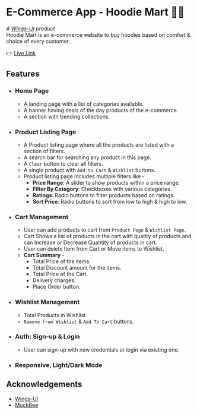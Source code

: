 # E-Commerce App - Hoodie Mart 🧥👚

_A [Wings-UI](https://wings-ui.netlify.app/) product_  
Hoodie Mart is an e-commerce website to buy hoodies based on comfort & choice of every customer.

👉 [Live Link](https://ecom-hoodie-mart.netlify.app/)

## **Features**

- ### **Home Page**

  - A landing page with a list of categories available.
  - A banner having deals of the day products of the e-commerce.
  - A section with trending collections.

- ### **Product Listing Page**

  - A Product listing page where all the products are listed with a section of filters.
  - A search bar for searching any product in this page.
  - A `Clear` button to clear all filters.
  - A single product with `Add to Cart` & `Wishlist` buttons.
  - Product listing page includes multiple filters like -
    - **Price Range**: A slider to show products within a price range.
    - **Filter By Category**: Checkboxes with various categories.
    - **Ratings**: Radio buttons to filter products based on ratings.
    - **Sort Price**: Radio buttons to sort from low to high & high to low.

- ### **Cart Management**

  - User can add products to cart from `Product Page` & `Wishlist Page`.
  - Cart Shows a list of products in the cart with quatity of products and can Increase or Decrease Quantity of products in cart.
  - User can delete Item from Cart or Move items to Wishlist.
  - **Cart Summary** -
    - Total Price of the items.
    - Total Discount amount for the items.
    - Total Price of the Cart.
    - Delivery charges.
    - Place Order button.

- ### **Wishlist Management**

  - Total Products in Wishlist.
  - `Remove from Wishlist` & `Add To Cart` buttons.

- ### **Auth: Sign-up & Login**

  - User can sign-up with new credentials or login via existing one.

- ### **Responsive, Light/Dark Mode**

## **Acknowledgements**

- [Wings-UI](https://wings-ui.netlify.app/)
- [MockBee](https://mockbee.netlify.app/)
